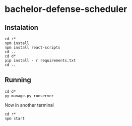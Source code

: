 # bachelor-defense-scheduler
## Instalation
```
cd r*
npm install
npm install react-scripts
cd ..
cd d*
pip install - r requirements.txt
cd ..
```
## Running
```
cd d*
py manage.py runserver
```
Now in another terminal
```
cd r*
npm start
```

